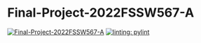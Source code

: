 # Final-Project-2022FSSW567-A
[![Final-Project-2022FSSW567-A](https://circleci.com/gh/SeeAnish/SSW567Final-Project-2022FSSW567-A.svg?branch=master)](https://circleci.com/gh/SeeAnish/Final-Project-2022FSSW567-A)
[![linting: pylint](https://img.shields.io/badge/linting-pylint-yellowgreen)](https://github.com/PyCQA/pylint)